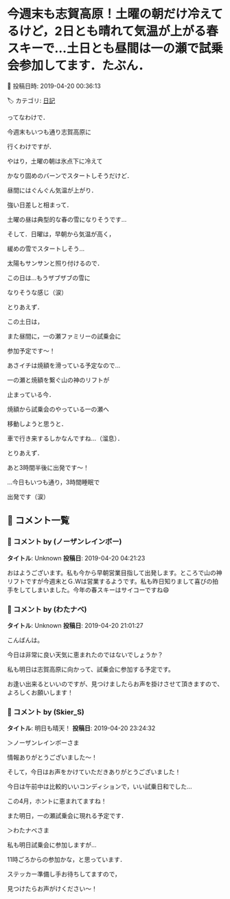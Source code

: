 # 今週末も志賀高原！土曜の朝だけ冷えてるけど，2日とも晴れて気温が上がる春スキーで…土日とも昼間は一の瀬で試乗会参加してます．たぶん．

📅 投稿日時: 2019-04-20 00:36:13

🏷️ カテゴリ: [日記](cc4b5682fb7b8b144980957a978653fb0.md)

ってなわけで．


今週末もいつも通り志賀高原に


行くわけですが．





やはり，土曜の朝は氷点下に冷えて


かなり固めのバーンでスタートしそうだけど．


昼間にはぐんぐん気温が上がり．


強い日差しと相まって．


土曜の昼は典型的な春の雪になりそうです…





そして．日曜は，早朝から気温が高く，


緩めの雪でスタートしそう…


太陽もサンサンと照り付けるので．


この日は…もうザブザブの雪に


なりそうな感じ（涙）





とりあえず．


この土日は，


また昼間に，一の瀬ファミリーの試乗会に


参加予定です～！





あさイチは焼額を滑っている予定なので…


一の瀬と焼額を繋ぐ山の神のリフトが


止まっている今．


焼額から試乗会のやっている一の瀬へ


移動しようと思うと．


車で行き来するしかなんですね…（溜息）．





とりあえず．


あと3時間半後に出発です～！


…今日もいつも通り，3時間睡眠で


出発です（涙）

## 💬 コメント一覧

### 💬 コメント by (ノーザンレインボー)
**タイトル**: Unknown
**投稿日**: 2019-04-20 04:21:23

おはようございます。私も今から早朝営業目指して出発します。ところで山の神リフトですが今週末とＧ.Wは営業するようです。私も昨日知りまして喜びの拍手をしてしまいました。今年の春スキーはサイコーですね😄

### 💬 コメント by (わたナベ)
**タイトル**: Unknown
**投稿日**: 2019-04-20 21:01:27

こんばんは。

今日は非常に良い天気に恵まれたのではないでしょうか？

私も明日は志賀高原に向かって、試乗会に参加する予定です。

お逢い出来るといいのですが、見つけましたらお声を掛けさせて頂きますので、よろしくお願いします！

### 💬 コメント by (Skier_S)
**タイトル**: 明日も晴天！
**投稿日**: 2019-04-20 23:24:32

＞ノーザンレインボーさま

情報ありがとうございました～！

そして，今日はお声をかけていただきありがとうございました！

今日は午前中は比較的いいコンディションで，いい試乗日和でした…

この4月，ホントに恵まれてますね！

また明日，一の瀬試乗会に現れる予定です．



＞わたナベさま

私も明日試乗会に参加しますが…

11時ごろからの参加かな，と思っています．

ステッカー準備し手お待ちしてますので，

見つけたらお声がけください～！

